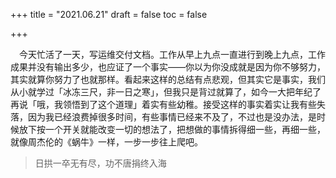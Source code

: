 +++
title = "2021.06.21"
draft = false
toc = false

+++



&emsp;今天忙活了一天，写运维交付文档。工作从早上九点一直进行到晚上九点，工作成果并没有输出多少，也应证了一个事实——你以为你没成就是因为你不够努力，其实就算你努力了也就那样。看起来这样的总结有点悲观，但其实它是事实，我们从小就学过「冰冻三尺，非一日之寒」，但我只是背过就算了，如今一大把年纪了再说「哦，我领悟到了这个道理」着实有些幼稚。接受这样的事实着实让我有些失落，因为我已经浪费掉很多时间，有些事情已经来不及了，不过也是没办法，是时候放下按一个开关就能改变一切的想法了，把想做的事情拆得细一些，再细一些，就像周杰伦的《蜗牛》一样，一步一步往上爬吧。

>  日拱一卒无有尽，功不唐捐终入海





